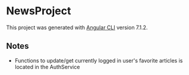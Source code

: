 # NewsProject

This project was generated with [Angular CLI](https://github.com/angular/angular-cli) version 7.1.2.

## Notes

* Functions to update/get currently logged in user's favorite articles is located in the AuthService
